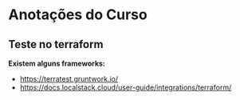 # Anotações do Curso

## Teste no terraform

**Existem alguns frameworks:**
- https://terratest.gruntwork.io/
- https://docs.localstack.cloud/user-guide/integrations/terraform/
